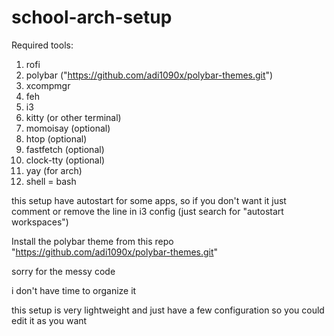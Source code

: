 # school-arch-setup

Required tools:
1. rofi
2. polybar ("https://github.com/adi1090x/polybar-themes.git")
3. xcompmgr
4. feh
5. i3
6. kitty (or other terminal)
7. momoisay (optional)
8. htop (optional)
9. fastfetch (optional)
10. clock-tty (optional)
11. yay (for arch)
12. shell = bash

this setup have autostart for some apps, so if you don't want it just comment or remove the line in i3 config (just search for "autostart workspaces")

Install the polybar theme from this repo "https://github.com/adi1090x/polybar-themes.git"

sorry for the messy code

i don't have time to organize it

this setup is very lightweight and just have a few configuration so you could edit it as you want
  
